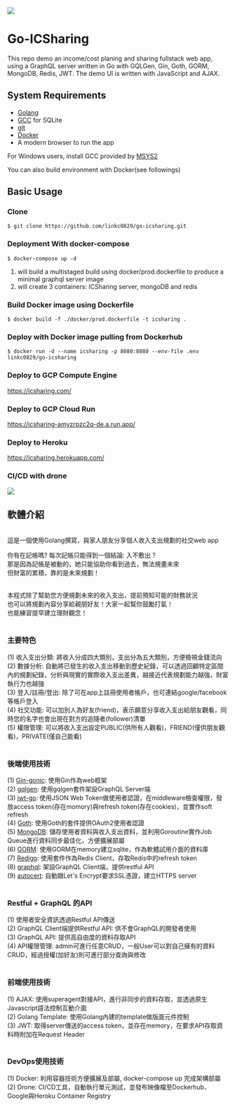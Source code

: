 <img src="https://github.com/linkc0829/go-icsharing/blob/master/golang+grqphql.png?raw=true" />

# Go-ICSharing
This repo demo an income/cost planing and sharing fullstack web app, using a GraphQL server written in Go with GQLGen, Gin, Goth, GORM, MongoDB, Redis, JWT. The demo UI is written with JavaScript and AJAX.


## System Requirements
* [Golang](https://golang.org/)
* [GCC](https://gcc.gnu.org/) for SQLite
* [git](https://git-scm.com/)
* [Docker](https://www.docker.com/)
* A modern browser to run the app

For Windows users, install GCC provided by [MSYS2](https://www.msys2.org/)

You can also build environment with Docker(see followings)

## Basic Usage

### Clone

`$ git clone https://github.com/linkc0829/go-icsharing.git`

### Deployment With docker-compose

`$ docker-compose up -d`

1. will build a multistaged build using docker/prod.dockerfile to produce a minimal graphql server image
2. will create 3 containers: ICSharing server, mongoDB and redis


### Build Docker image using Dockerfile

`$ docker build -f ./docker/prod.dockerfile -t icsharing .`


### Deploy with Docker image pulling from Dockerhub

`$ docker run -d --name icsharing -p 8080:8080 --env-file .env linkc0829/go-icsharing`


### Deploy to GCP Compute Engine
https://icsharing.com/


### Deploy to GCP Cloud Run
https://icsharing-amyzrpzc2q-de.a.run.app/


### Deploy to Heroku
https://icsharing.herokuapp.com/


### CI/CD with drone
<img src="https://github.com/linkc0829/go-icsharing/blob/master/droneScreenshot.png?raw=true" /><br>


## 軟體介紹

<br>這是一個使用Golang撰寫，與家人朋友分享個人收入支出規劃的社交web app<br>

你有在記帳嗎? 每次記帳只能得到一個結論: 入不敷出？<br>
那是因為記帳是被動的，她只能協助你看到過去，無法規畫未來<br>
但財富的累積，靠的是未來規劃！<br><br>

本程式除了幫助您方便規劃未來的收入支出，提前預知可能的財務狀況<br>
也可以將規劃內容分享給親朋好友！大家一起幫你鼓勵打氣！<br>
也能練習提早建立理財觀念！<br><br>


### 主要特色
(1) 收入支出分類: 將收入分成四大類別，支出分為五大類別，方便檢視金錢流向<br>
(2) 數據分析: 自動將已發生的收入支出移動到歷史紀錄，可以透過回顧特定區間內的規劃紀錄，分析與現實的實際收入支出差異，越接近代表規劃能力越強，財富執行力也越強<br>
(3) 登入/註冊/登出: 除了可在app上註冊使用者帳戶，也可連結google/facebook等帳戶登入<br>
(4) 社交功能: 可以加別人為好友(friend)，表示願意分享收入支出給朋友觀看，同時您的名字也會出現在對方的追隨者(follower)清單<br>
(5) 權限管理: 可以將收入支出設定PUBLIC(供所有人觀看)，FRIEND(僅供朋友觀看)，PRIVATE(僅自己能看)<br><br>


### 後端使用技術
(1) [Gin-gonic](https://github.com/gin-gonic/gin): 使用Gin作為web框架<br>
(2) [gqlgen](https://github.com/99designs/gqlgen): 使用gqlgen套件架設GraphQL Server端<br>
(3) [jwt-go](github.com/dgrijalva/jwt-go): 使用JSON Web Token做使用者認證，在middleware檢查權限，發放access token(存在momory)與refresh token(存在cookies)，並實作soft refresh<br>
(4) [Goth](github.com/markbates/goth): 使用Goth的套件提供OAuth2使用者認證<br>
(5) [MongoDB](go.mongodb.org/mongo-driver): 儲存使用者資料與收入支出資料，並利用Goroutine實作Job Queue進行資料同步最佳化，方便擴展部屬<br>
(6) [GORM](github.com/jinzhu/gorm): 使用GORM在memory建立sqlite，作為軟體試用介面的資料庫<br>
(7) [Redigo](https://github.com/gomodule/redigo): 使用套件作為Redis Client，存取Redis中的refresh token<br>
(8) [graphql](github.com/shurcooL/graphql): 架設GraphQL Client端，提供restful API<br>
(9) [autocert](golang.org/x/crypto/acme/autocert): 自動跟Let's Encrypt要求SSL憑證，建立HTTPS server<br><br>


### Restful + GraphQL 的API
(1) 使用者安全資訊透過Restful API傳送<br>
(2) GraphQL Client端提供Restful API: 供不會GraphQL的開發者使用<br>
(3) GraphQL API: 提供高自由度的資料存取API<br>
(4) API權限管理: admin可進行任意CRUD，一般User可以對自己擁有的資料CRUD，經過授權(加好友)則可進行部分查詢與修改<br><br>


### 前端使用技術
(1) AJAX: 使用superagent對接API，進行非同步的資料存取，並透過原生Javascript語法控制互動介面<br>
(2) Golang Template: 使用Golang內建的template做版面元件控制<br>
(3) JWT: 取得server傳送的access token，並存在memory，在要求API存取資料時附加在Request Header<br><br>


### DevOps使用技術
(1) Docker: 利用容器技術方便擴展及部屬, docker-compose up 完成架構部屬
(2) Drone: CI/CD工具，自動執行單元測試，並發布映像檔至Dockerhub、Google與Heroku Container Registry


